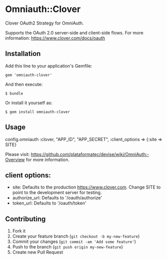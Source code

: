 # Omniauth::Clover

Clover OAuth2 Strategy for OmniAuth.

Supports the OAuth 2.0 server-side and client-side flows. For more information: https://www.clover.com/docs/oauth


## Installation

Add this line to your application's Gemfile:

    gem 'omniauth-clover'

And then execute:

    $ bundle

Or install it yourself as:

    $ gem install omniauth-clover

## Usage

config.omniauth :clover, "APP_ID", "APP_SECRET", :client_options => {:site => SITE}

Please visit: https://github.com/plataformatec/devise/wiki/OmniAuth:-Overview for more information.

client options:
---------------
- site: Defaults to the production https://www.clover.com. Change SITE to point to the development server for testing.
- authorize_url: Defaults to '/oauth/authorize'
- token_url: Defaults to '/oauth/token' 


## Contributing

1. Fork it
2. Create your feature branch (`git checkout -b my-new-feature`)
3. Commit your changes (`git commit -am 'Add some feature'`)
4. Push to the branch (`git push origin my-new-feature`)
5. Create new Pull Request
